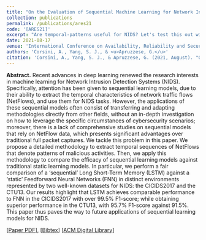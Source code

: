 ```yaml
---
title: "On the Evaluation of Sequential Machine Learning for Network Intrusion Detection"
collection: publications
permalink: /publications/ares21
code: '[ARES21]'
excerpt: "Are temporal-patterns useful for NIDS? Let's test this out with a fair comparison between LSTM and traditional FNN."
date: 2021-08-17
venue: 'International Conference on Availability, Reliability and Security'
authors: 'Corsini, A., Yang, S. J., & <u>Apruzzese, G.</u>'
citation: 'Corsini, A., Yang, S. J., & Apruzzese, G. (2021, August). "On the Evaluation of Sequential Machine Learning for Network Intrusion Detection." In <i>The 16th International Conference on Availability, Reliability and Security (ARES)</i> (pp. 1-10).'
---
```

<b>Abstract.</b> Recent advances in deep learning renewed the research interests in machine learning for Network Intrusion Detection Systems (NIDS). Specifically, attention has been given to sequential learning models, due to their ability to extract the temporal characteristics of network traffic flows (NetFlows), and use them for NIDS tasks. However, the applications of these sequential models often consist of transferring and adapting methodologies directly from other fields, without an in-depth investigation on how to leverage the specific circumstances of cybersecurity scenarios; moreover, there is a lack of comprehensive studies on sequential models that rely on NetFlow data, which presents significant advantages over traditional full packet captures. We tackle this problem in this paper. We propose a detailed methodology to extract temporal sequences of NetFlows that denote patterns of malicious activities. Then, we apply this methodology to compare the efficacy of sequential learning models against traditional static learning models. In particular, we perform a fair comparison of a ‘sequential’ Long Short-Term Memory (LSTM) against a ‘static’ Feedforward Neural Networks (FNN) in distinct environments represented by two well-known datasets for NIDS: the CICIDS2017 and the CTU13. Our results highlight that LSTM achieves comparable performance to FNN in the CICIDS2017 with over 99.5% F1-score; while obtaining superior performance in the CTU13, with 95.7% F1-score against 91.5%. This paper thus paves the way to future applications of sequential learning models for NIDS.

[[Paper PDF](https://gioapru.github.io/files/papers/ares21/ares21.pdf)], [[Bibtex](https://gioapru.github.io/files/papers/ares21/ares21.bib)] [[ACM Digital Library](https://dl.acm.org/doi/abs/10.1145/3465481.3470065)]